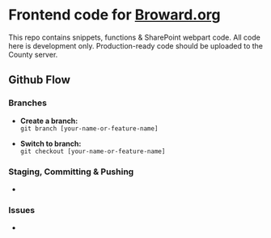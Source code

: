 # Frontend code for [Broward.org](https://broward.org)

This repo contains snippets, functions & SharePoint webpart code. All code here is development only. Production-ready code should be uploaded to the County server.

## Github Flow
### Branches
- **Create a branch:**   
`git branch [your-name-or-feature-name]`   

- **Switch to branch:**   
`git checkout [your-name-or-feature-name]`   

### Staging, Committing & Pushing
-
### Issues
-